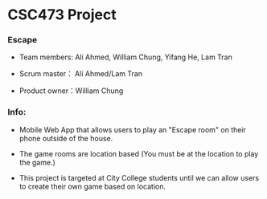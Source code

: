 # CSC473 Project
### Escape

* Team members: Ali Ahmed, William Chung, Yifang He, Lam Tran

* Scrum master： Ali Ahmed/Lam Tran

* Product owner：William Chung

### Info:

- Mobile Web App that allows users to play an "Escape room" on their phone outside of the house.

- The game rooms are location based (You must be at the location to play the game.) 

- This project is targeted at City College students until we can allow users to create their own game based on location.

